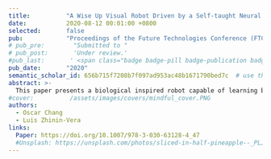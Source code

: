 ```yaml
---
title:          "A Wise Up Visual Robot Driven by a Self-taught Neural Agent"
date:           2020-08-12 00:01:00 +0800
selected:       false
pub:            "Proceedings of the Future Technologies Conference (FTC) 2020"
# pub_pre:        "Submitted to "
# pub_post:       'Under review.'
#pub_last:       ' <span class="badge badge-pill badge-publication badge-success">Open Access</span>'
pub_date:       "2020"
semantic_scholar_id: 656b715f7208b7f097ad953ac48b1671790bed7c  # use this to retrieve citation count
abstract: >-
  This paper presents a biological inspired robot capable of learning by itself high level Tic-Tac-Toe playing policies and then use this knowledge to advantageously compete with humans. The robot comprises a robotic arm, an artificial vision system and a self-motivated neural agent which has the capability to explore in a simulated ambient, new forms of game episodes that conduce toward bigger rewards. During the training phase a three terms reinforcement learning scheme is proposed, where the agent memory resources are sustained by adviser neural sub-networks, noise-balanced trained as to satisfy the look for future conditions in the control optimization predicted by the Bellman equation. In the operating phase the components merge into a wised up robot, with look ahead capacities, that mimic the abilities of ingenious human players. The achieved look ahead robotic intelligence could be useful in other complex robotic mechanisms.
#cover:          /assets/images/covers/mindful_cover.PNG
authors:
  - Oscar Chang
  - Luis Zhinin-Vera
links:
  Paper: https://doi.org/10.1007/978-3-030-63128-4_47
  #Unsplash: https://unsplash.com/photos/sliced-in-half-pineapple--_PLJZmHZzk
---
```

